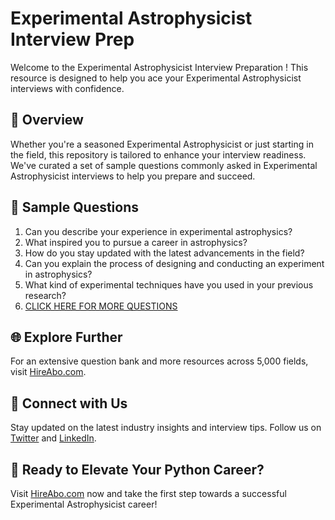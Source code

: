 # Experimental Astrophysicist Interview Prep

Welcome to the Experimental Astrophysicist Interview Preparation ! This resource is designed to help you ace your Experimental Astrophysicist interviews with confidence.

## 🚀 Overview

Whether you're a seasoned Experimental Astrophysicist or just starting in the field, this repository is tailored to enhance your interview readiness. We've curated a set of sample questions commonly asked in Experimental Astrophysicist interviews to help you prepare and succeed.

## 📝 Sample Questions

1. Can you describe your experience in experimental astrophysics?
2. What inspired you to pursue a career in astrophysics?
3. How do you stay updated with the latest advancements in the field?
4. Can you explain the process of designing and conducting an experiment in astrophysics?
5. What kind of experimental techniques have you used in your previous research?
6. [CLICK HERE FOR MORE QUESTIONS](https://hireabo.com/job/5_0_24/Experimental%20Astrophysicist)

## 🌐 Explore Further

For an extensive question bank and more resources across 5,000 fields, visit [HireAbo.com](https://www.hireabo.com).

## 📱 Connect with Us

Stay updated on the latest industry insights and interview tips. Follow us on [Twitter](https://twitter.com/hireabo) and [LinkedIn](https://www.linkedin.com/in/hire-abo-3609972a8/).

## 🚀 Ready to Elevate Your Python Career?

Visit [HireAbo.com](https://www.hireabo.com) now and take the first step towards a successful Experimental Astrophysicist career!